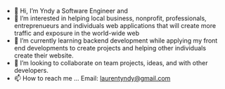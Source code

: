 - 👋 Hi, I’m Yndy a Software Engineer and 
- 👀 I’m interested in helping local business, nonprofit, professionals, entreprenueurs and individuals  web applications that will create more traffic and exposure in the world-wide web
- 🌱 I’m currently learning backend development while applying my front end developments to create projects and helping other individuals create their website.
- 💞️ I’m looking to collaborate on team projects, ideas, and with other developers. 
- 📫 How to reach me ...
 Email: laurentyndy@gmail.com

<!---
laurentyndy/laurentyndy is a ✨ special ✨ repository because its `README.md` (this file) appears on your GitHub profile.
You can click the Preview link to take a look at your changes.
--->
